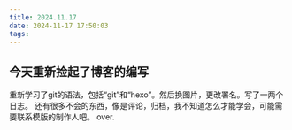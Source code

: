 ```yaml
---
title: 2024.11.17
date: 2024-11-17 17:50:03
tags:
---
```

## 今天重新捡起了博客的编写

重新学习了git的语法，包括“git”和“hexo”。然后换图片，更改署名。写了一两个日志。
还有很多不会的东西，像是评论，归档，我不知道怎么才能学会，可能需要联系模版的制作人吧。
over.
